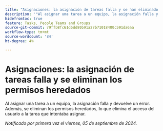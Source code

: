 ```yaml
---
title: "Asignaciones: la asignación de tareas falla y se han eliminado los permisos heredados"
description: '"Al asignar una tarea a un equipo, la asignación falla y devuelve un error. Además, se eliminan los permisos heredados, lo que elimina el acceso del usuario a la tarea que intentaba asignar".'
hidefromtoc: true
feature: Tasks, People Teams and Groups
source-git-commit: 79ffb8fc61d5dd80b91a27b71018400c591da6aa
workflow-type: tm+mt
source-wordcount: '84'
ht-degree: 4%

---
```


# Asignaciones: la asignación de tareas falla y se eliminan los permisos heredados

Al asignar una tarea a un equipo, la asignación falla y devuelve un error. Además, se eliminan los permisos heredados, lo que elimina el acceso del usuario a la tarea que intentaba asignar.

_Notificado por primera vez el viernes, 05 de septiembre de 2024._
